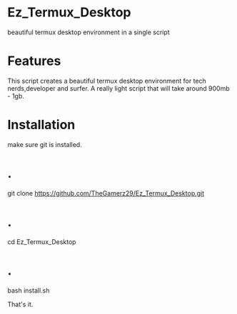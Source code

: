 # Ez_Termux_Desktop
beautiful termux desktop environment in a single script

# Features
This script creates a beautiful termux desktop environment for tech nerds,developer and surfer.
A really light script that will take around 900mb - 1gb.

# Installation
make sure git is installed.
# .
git clone https://github.com/TheGamerz29/Ez_Termux_Desktop.git
# .
cd Ez_Termux_Desktop
# .
bash install.sh

That's it.
